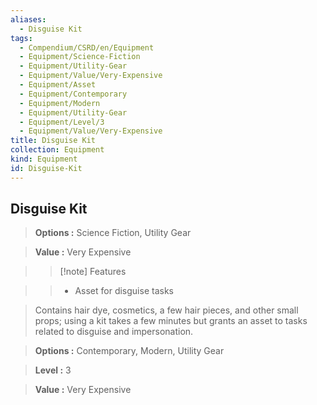 ```yaml
---
aliases:
  - Disguise Kit
tags:
  - Compendium/CSRD/en/Equipment
  - Equipment/Science-Fiction
  - Equipment/Utility-Gear
  - Equipment/Value/Very-Expensive
  - Equipment/Asset
  - Equipment/Contemporary
  - Equipment/Modern
  - Equipment/Utility-Gear
  - Equipment/Level/3
  - Equipment/Value/Very-Expensive
title: Disguise Kit
collection: Equipment
kind: Equipment
id: Disguise-Kit
---
```

## Disguise Kit    
    
>    
> **Options :** Science Fiction, Utility Gear    
> **Value :** Very Expensive    
>>[!note] Features    
>> - Asset for disguise tasks    
    
>Contains hair dye, cosmetics, a few hair pieces, and other small props; using a kit takes a few minutes but grants an asset to tasks related to disguise and impersonation.    
> **Options :** Contemporary, Modern, Utility Gear    
> **Level :** 3    
> **Value :** Very Expensive
